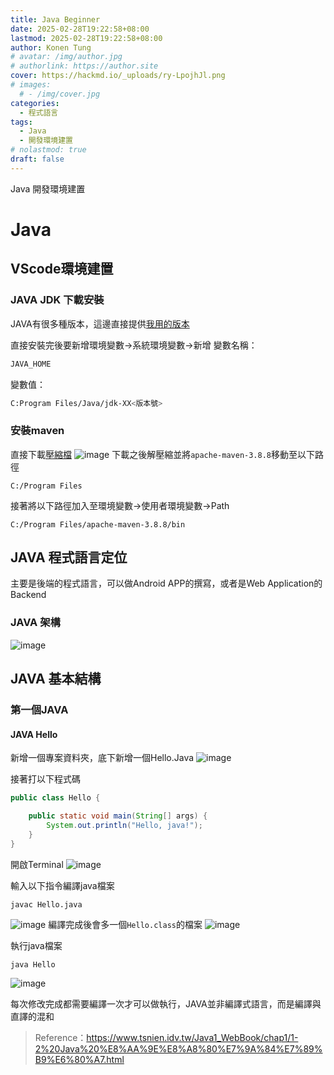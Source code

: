 ```yaml
---
title: Java Beginner
date: 2025-02-28T19:22:58+08:00
lastmod: 2025-02-28T19:22:58+08:00
author: Konen Tung
# avatar: /img/author.jpg
# authorlink: https://author.site
cover: https://hackmd.io/_uploads/ry-LpojhJl.png
# images:
  # - /img/cover.jpg
categories:
  - 程式語言
tags:
  - Java
  - 開發環境建置
# nolastmod: true
draft: false
---
```


Java 開發環境建置

<!--more-->

Java
===

## VScode環境建置

### JAVA JDK 下載安裝

JAVA有很多種版本，這邊直接提供[我用的版本](https://www.oracle.com/java/technologies/downloads/)

直接安裝完後要新增環境變數→系統環境變數→新增
變數名稱：
```bash
JAVA_HOME
```
變數值：
```bash
C:Program Files/Java/jdk-XX<版本號>
```

### 安裝maven
直接下載[壓縮檔](https://maven.apache.org/download.cgi)
![image](https://hackmd.io/_uploads/SkBcoqZ5yx.png)
下載之後解壓縮並將`apache-maven-3.8.8`移動至以下路徑
```shell
C:/Program Files
```
接著將以下路徑加入至環境變數→使用者環境變數→Path
```shell
C:/Program Files/apache-maven-3.8.8/bin
```

## JAVA 程式語言定位
主要是後端的程式語言，可以做Android APP的撰寫，或者是Web Application的Backend

### JAVA 架構
![image](https://hackmd.io/_uploads/BJAodsWqye.png)

## JAVA 基本結構

### 第一個JAVA

#### JAVA Hello
新增一個專案資料夾，底下新增一個Hello.Java
![image](https://hackmd.io/_uploads/ryDu09-9kx.png)

接著打以下程式碼
```java
public class Hello {

    public static void main(String[] args) {
        System.out.println("Hello, java!");
    }
}
```

開啟Terminal
![image](https://hackmd.io/_uploads/HJOWyj-9Jg.png)

輸入以下指令編譯java檔案
```shell
javac Hello.java
```
![image](https://hackmd.io/_uploads/ryrpJsW51l.png)
編譯完成後會多一個`Hello.class`的檔案
![image](https://hackmd.io/_uploads/rykegsZqyl.png)

執行java檔案
```shell
java Hello
```
![image](https://hackmd.io/_uploads/By2Vxib9kg.png)

每次修改完成都需要編譯一次才可以做執行，JAVA並非編譯式語言，而是編譯與直譯的混和

> Reference：https://www.tsnien.idv.tw/Java1_WebBook/chap1/1-2%20Java%20%E8%AA%9E%E8%A8%80%E7%9A%84%E7%89%B9%E6%80%A7.html